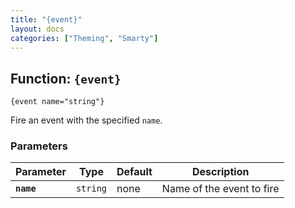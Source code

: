 ```yaml
---
title: "{event}"
layout: docs
categories: ["Theming", "Smarty"]
---
```


## Function: `{event}`

```
{event name="string"}
```

Fire an event with the specified `name`.

### Parameters

Parameter   | Type      | Default   | Description
---         | ---       | ---       | ---
__`name`__  | `string`  | none      | Name of the event to fire
